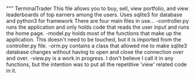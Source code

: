 """ TerminalTrader
 This file allows you to buy, sell, view portfolio, and view leaderboards of top earners among the users.
 Uses sqlite3 for database and python3 for framework
 There are four main files in use...
   -controller.py runs the application and only holds code that reads the user input and runs the home page.
   -model.py holds most of the functions that make up the application. This doesn't need to be touched, but it is imported         from the controller.py file. 
   -orm.py contains a class that allowed me to make sqlite3 database changes without having to open and close the connection       over and over.
   -view.py is a work in progress. I don't believe I call it in any functions, but the intention was to put all the repetitive     'view' related code in it.
